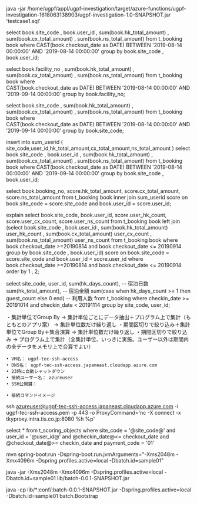 java -jar /home/ugpf/appl/ugpf-investigation/target/azure-functions/ugpf-investigation-1618063138903/ugpf-investigation-1.0-SNAPSHOT.jar 'testcase1.sql'


select
    book.site_code
     , book.user_id
     , sum(book.hk_total_amount)
     , sum(book.cx_total_amount)
     , sum(book.ns_total_amount)
from
    t_booking book
where
    CAST(book.checkout_date as DATE) BETWEEN '2019-08-14 00:00:00' AND '2019-08-14 00:00:00'
group by
    book.site_code
        , book.user_id;
  
 select book.facility_no
  , sum(book.hk_total_amount)
  , sum(book.cx_total_amount)
  , sum(book.ns_total_amount)
from t_booking book 
where  
CAST(book.checkout_date as DATE) BETWEEN '2019-08-14 00:00:00' AND ’2019-09-14 00:00:00’
group by
  book.facility_no;


select book.site_code
  , sum(book.hk_total_amount)
  , sum(book.cx_total_amount)
  , sum(book.ns_total_amount)
from t_booking book
where  
CAST(book.checkout_date as DATE) BETWEEN '2019-08-14 00:00:00' AND ’2019-09-14 00:00:00’
group by
  book.site_code;




insert into sum_userid (
    site_code,user_id,hk_total_amount,cx_total_amount,ns_total_amount
)
select   book.site_code
     , book.user_id
     , sum(book.hk_total_amount)
     , sum(book.cx_total_amount)
     , sum(book.ns_total_amount)
from
    t_booking book
where CAST(book.checkout_date as DATE) BETWEEN '2019-08-14 00:00:00' AND '2019-09-14 00:00:00'
group by
    book.site_code
       , book.user_id;

select book.booking_no,
       score.hk_total_amount,
       score.cx_total_amount,
       score.ns_total_amount
from
    t_booking book
inner join
    sum_userid score
    on book.site_code = score.site_code
    and book.user_id = score.user_id;







explain select book.site_code, 
book.user_id,
score.user_hk_count, 
score.user_cx_count, 
score.user_ns_count
from 
t_booking book
left join 
(select
  book.site_code
  , book.user_id
  , sum(book.hk_total_amount) user_hk_count
  , sum(book.cx_total_amount) user_cx_count
  , sum(book.ns_total_amount) user_ns_count
from
  t_booking book 
where book.checkout_date >=20190814 and book.checkout_date <= 20190914
group by
  book.site_code
  , book.user_id) score
  on book.site_code = score.site_code
  and book.user_id = score.user_id
where book.checkout_date >=20190814 and book.checkout_date <= 20190914
order by
  1
  , 2;



select
  site_code,
  user_id,
  sum(hk_days_count),  -- 宿泊日数
  sum(hk_total_amount),  -- 宿泊金額
  sum(case when hk_days_count >= 1 then guest_count else 0 end)  -- 利用人数
from
  t_booking
where
  checkin_date >= 20191014 and checkin_date < 20191114
group by
  site_code,
  user_id;



・集計単位でGroup By → 集計単位ごとにデータ抽出＋プログラム上で集計（もともとのアプリ案） → 集計単位数だけ繰り返し
・期間区切りで絞り込み＋集計単位でGroup By＋集合演算 → 集計単位数だけ繰り返し
・期間区切りで絞り込み → プログラム上で集計（全集計単位、いっきに実施。ユーザー以外は期間内の全データをメモリ上で合算でよい）


	• VM名： ugpf-tec-ssh-access
	• DNS名： ugpf-tec-ssh-access.japaneast.cloudapp.azure.com
	• 23時に自動シャットダウン
	• 接続ユーザー名： azureuser
	• SSH公開鍵： 

	• 接続コマンドイメージ
ssh azureuser@ugpf-tec-ssh-access.japaneast.cloudapp.azure.com -i ugpf-tec-ssh-access.pem -p 443 -o ProxyCommand='nc -X connect -x tkyproxy.intra.tis.co.jp:8080 %h %p'



select
  * 
from
  t_scoring_objects 
where
  site_code = '@site_code@' 
  and user_id = '@user_id@' 
  and @checkin_date@<= checkout_date 
  and @checkout_date@>= checkin_date 
  and payment_code = '01'


mvn spring-boot:run -Dspring-boot.run.jvmArguments="-Xms2048m -Xmx4096m -Dspring.profiles.active=local -Dbatch.id=sample01"

java -jar -Xms2048m -Xmx4096m -Dspring.profiles.active=local -Dbatch.id=sample01 lib/batch-0.0.1-SNAPSHOT.jar

java -cp lib/*:conf/:batch-0.0.1-SNAPSHOT.jar -Dspring.profiles.active=local -Dbatch.id=sample01 batch.Bootstrap

